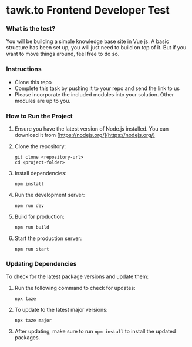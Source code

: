 # tawk.to Frontend Developer Test

### What is the test?

You will be building a simple knowledge base site in Vue js. A basic structure has been set up, you will just need to build on top of it.
But if you want to move things around, feel free to do so.

### Instructions

- Clone this repo
- Complete this task by pushing it to your repo and send the link to us
- Please incorporate the included modules into your solution. Other modules are up to you.

### How to Run the Project

1. Ensure you have the latest version of Node.js installed. You can download it from [https://nodejs.org/](https://nodejs.org/)

2. Clone the repository:

   ```
   git clone <repository-url>
   cd <project-folder>
   ```

3. Install dependencies:

   ```
   npm install
   ```

4. Run the development server:

   ```
   npm run dev
   ```

5. Build for production:

   ```
   npm run build
   ```

6. Start the production server:
   ```
   npm run start
   ```

### Updating Dependencies

To check for the latest package versions and update them:

1. Run the following command to check for updates:

   ```
   npx taze
   ```

2. To update to the latest major versions:

   ```
   npx taze major
   ```

3. After updating, make sure to run `npm install` to install the updated packages.
